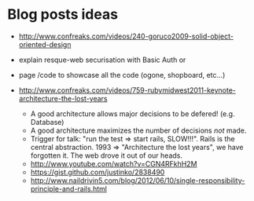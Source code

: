 # Blog posts ideas

- http://www.confreaks.com/videos/240-goruco2009-solid-object-oriented-design

- explain resque-web securisation with Basic Auth or

- page /code to showcase all the code (ogone, shopboard, etc...)



- http://www.confreaks.com/videos/759-rubymidwest2011-keynote-architecture-the-lost-years
  - A good architecture allows major decisions to be defered! (e.g. Database)
  - A good architecture maximizes the number of decisions *not* made.
  - Trigger for talk: "run the test => start rails, SLOW!!!". Rails is the central abstraction.
       1993 => "Architecture the lost years", we have forgotten it. The web drove it out of our
       heads.
  + http://www.youtube.com/watch?v=CGN4RFkhH2M
  + https://gist.github.com/justinko/2838490
  + http://www.naildrivin5.com/blog/2012/06/10/single-responsibility-principle-and-rails.html
